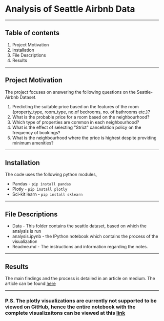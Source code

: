 # Analysis of Seattle Airbnb Data
---
## Table of contents
1. Project Motivation
2. Installation
3. File Descriptions
4. Results

---
## Project Motivation

 The project focuses on answering the following questions on the Seattle-Airbnb Dataset. 
1. Predicting the suitable price based on the features of the room {property_type, room_type, no.of bedrooms, no. of bathrooms etc.}?
2. What is the probable price for a room based on the neighbourhood?
3. Which type of properties are common in each neighbourhood?
4. What is the effect of selecting "Strict" cancellation policy on the frequency of bookings?
5. What is the neighbourhood where the price is highest despite providing minimum amenities?
---
## Installation

The code uses the following python modules,
- Pandas - `pip install pandas`
- Plotly - `pip install plotly`
- Sci-kit learn - `pip install sklearn`


---
## File Descriptions
* Data - This folder contains the seattle dataset, based on which the analysis is run
* analysis.ipynb - the IPython notebook which contains the process of the visualization
* Readme.md - The instructions and information regarding the notes.

---
## Results
The main findings and the process is detailed in an article on medium. The article can be found [here]()


---
### P.S. The plotly visualizations are currently not supported to be viewed on GitHub, hence the entire notebook with the complete visualizaitons can be viewed at this [link](https://nbviewer.org/github/Akhil-Theerthala/Seattle-Airbnb-Analysis/blob/main/analysis.ipynb) 

